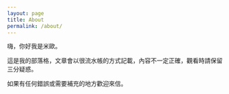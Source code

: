 ```yaml
---
layout: page
title: About
permalink: /about/
---
```


嗨，你好我是米歐。

這是我的部落格，文章會以很流水帳的方式記載，內容不一定正確，觀看時請保留三分疑惑。

如果有任何錯誤或需要補充的地方歡迎來信。